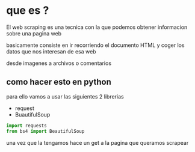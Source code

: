 # que es ?

El web scraping es una tecnica con la que podemos obtener informacion sobre una pagina web

basicamente consiste en ir recorriendo el documento HTML y coger los datos que nos interesan de esa web

desde imagenes a archivos o comentarios

## como hacer esto en python

para ello vamos a usar las siguientes 2 librerias
- request
- BuautifulSoup

```python
import requests
from bs4 import BeautifulSoup
```

una vez que la tengamos hace un get a la pagina que queramos scrapear

